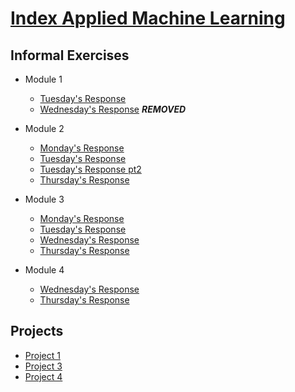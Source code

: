 # [Index Applied Machine Learning](https://elizabethsdata.github.io/data310/)
## Informal Exercises
- Module 1
    - [Tuesday's Response](Week1/tues1.md)
    - [Wednesday's Response](Week1/wed1.md)
    ***REMOVED***
  
- Module 2
    - [Monday's Response](https://johnkwillis.github.io/data310/monday2.html)
    - [Tuesday's Response](Week2/tues2.md)
    - [Tuesday's Response pt2](Week2/tues2pt2.md)
    - [Thursday's Response](Week2/thurs2.md)
- Module 3
    - [Monday's Response](Week3/mon3.md)
    - [Tuesday's Response](Week3/tues3.md)
    - [Wednesday's Response](Week3/wed3.md)
    - [Thursday's Response](Week3/thurs3.md)
- Module 4
    - [Wednesday's Response](Week4/Wednesday/images.md)
    - [Thursday's Response](Week4/Thursday/text.md)
## Projects

- [Project 1](Projects/Project1/proj1.md)
- [Project 3](Projects/Project3/Project3.md)
- [Project 4](https://mkettelberger.github.io/data310/Project4.html)
